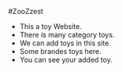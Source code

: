 #ZooZzest
* This a toy Website.
* There is many category toys.
* We can add toys in this site.
* Some brandes toys here.
* You can see your added toy.